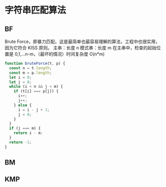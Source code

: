 # 字符串匹配算法

## BF

Brute Force，即暴力匹配。这是最简单也最容易理解的算法，工程中也很实用，因为它符合 KISS 原则。
主串：长度 n
模式串：长度 m
在主串中，检查的起始位置是 0,1,...n-m，（最坏的情况）时间复杂度 O(n\*m)

```js
function bruteForce(t, p) {
  const n = t.length;
  const m = p.length;
  let i = 0;
  let j = 0;
  while (i < n && j < m) {
    if (t[i] === p[j]) {
      i++;
      j++;
    } else {
      i = i - j + 1;
      j = 0;
    }
  }
  if (j === m) {
    return i - m;
  }
  return -1;
}
```

## BM

## KMP
